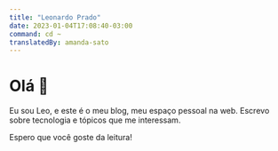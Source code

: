 ```yaml
---
title: "Leonardo Prado"
date: 2023-01-04T17:08:40-03:00
command: cd ~
translatedBy: amanda-sato
---
```


# Olá 👋

Eu sou Leo, e este é o meu blog, meu espaço pessoal na web. Escrevo sobre tecnologia e tópicos que me interessam.

Espero que você goste da leitura!

